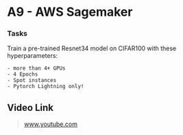 <!-- toc --> 
# A9 - AWS Sagemaker
### Tasks
Train a pre-trained Resnet34 model on CIFAR100 with these hyperparameters:

    - more than 4+ GPUs
    - 4 Epochs
    - Spot instances
    - Pytorch Lightning only!

## Video Link

> www.youtube.com
